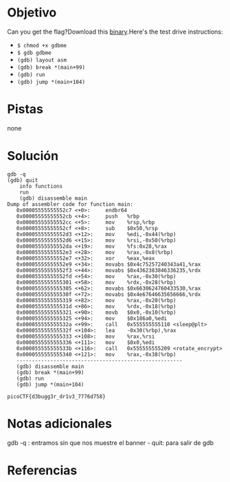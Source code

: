 
# Objetivo
Can you get the flag?Download this [binary](https://artifacts.picoctf.net/c/87/gdbme).Here's the test drive instructions:

- `$ chmod +x gdbme`
- `$ gdb gdbme`
- `(gdb) layout asm`
- `(gdb) break *(main+99)`
- `(gdb) run`
- `(gdb) jump *(main+104)`
# Pistas
none
# Solución
```
gdb -q
(gdb) quit
	info functions
	run 
	(gdb) disassemble main
Dump of assembler code for function main:
   0x00005555555552c7 <+0>:     endbr64
   0x00005555555552cb <+4>:     push   %rbp
   0x00005555555552cc <+5>:     mov    %rsp,%rbp
   0x00005555555552cf <+8>:     sub    $0x50,%rsp
   0x00005555555552d3 <+12>:    mov    %edi,-0x44(%rbp)
   0x00005555555552d6 <+15>:    mov    %rsi,-0x50(%rbp)
   0x00005555555552da <+19>:    mov    %fs:0x28,%rax
   0x00005555555552e3 <+28>:    mov    %rax,-0x8(%rbp)
   0x00005555555552e7 <+32>:    xor    %eax,%eax
   0x00005555555552e9 <+34>:    movabs $0x4c75257240343a41,%rax
   0x00005555555552f3 <+44>:    movabs $0x4362383846336235,%rdx
   0x00005555555552fd <+54>:    mov    %rax,-0x30(%rbp)
   0x0000555555555301 <+58>:    mov    %rdx,-0x28(%rbp)
   0x0000555555555305 <+62>:    movabs $0x6630624760433530,%rax
   0x000055555555530f <+72>:    movabs $0x4e67646635656666,%rdx
   0x0000555555555319 <+82>:    mov    %rax,-0x20(%rbp)
   0x000055555555531d <+86>:    mov    %rdx,-0x18(%rbp)
   0x0000555555555321 <+90>:    movb   $0x0,-0x10(%rbp)
   0x0000555555555325 <+94>:    mov    $0x186a0,%edi
   0x000055555555532a <+99>:    call   0x555555555110 <sleep@plt>
   0x000055555555532f <+104>:   lea    -0x30(%rbp),%rax
   0x0000555555555333 <+108>:   mov    %rax,%rsi
   0x0000555555555336 <+111>:   mov    $0x0,%edi
   0x000055555555533b <+116>:   call   0x555555555209 <rotate_encrypt>
   0x0000555555555340 <+121>:   mov    %rax,-0x38(%rbp)
   ------------------------------------------------------
   (gdb) disassemble main
   (gdb) break *(main+99)
   (gdb) run 
   (gdb) jump *(main+104)
```

```
picoCTF{d3bugg3r_dr1v3_7776d758}
```
# Notas adicionales
gdb -q : entramos sin que nos muestre el banner
	- quit: para salir de gdb
# Referencias